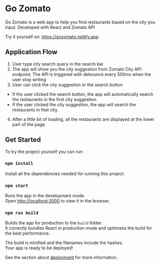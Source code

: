 # Go Zomato

Go Zomato is a web app to help you find restaurants based on the city you input. Developed with React and Zomato API

Try it yourself on: https://gozomato.netlify.app

## Application Flow

1. User type city search query in the search bar
2. The app will show you the city suggestion from Zomato City API endpoint. The API is triggered with debounce every 500ms when the user stop writing
3. User can click the city suggestion or the search button
  * If the user clicked the search button, the app will automatically search the restaurants in the first city suggestion.
  * If the user clicked the city suggestion, the app will search the restaurants in that city.
4. After a little bit of loading, all the restaurants are displayed at the lower part of the page.

## Get Started

To try the project yourself you can run:

### `npm install`

Install all the dependencies needed for running this project.

### `npm start`

Runs the app in the development mode.<br />
Open [http://localhost:3000](http://localhost:3000) to view it in the browser.

### `npm run build`

Builds the app for production to the `build` folder.<br />
It correctly bundles React in production mode and optimizes the build for the best performance.

The build is minified and the filenames include the hashes.<br />
Your app is ready to be deployed!

See the section about [deployment](https://facebook.github.io/create-react-app/docs/deployment) for more information.
